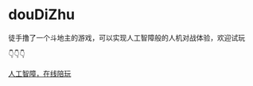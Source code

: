 # douDiZhu
徒手撸了一个斗地主的游戏，可以实现人工智障般的人机对战体验，欢迎试玩

:point_down::point_down::point_down:

[人工智障，在线陪玩](https://jacques33.github.io/douDiZhu/index.html)